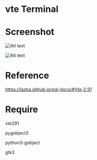 # vte Terminal


# Screenshot

![Alt text](https://raw.githubusercontent.com/yucefsourani/pygi-examples/master/vte-terminal/e1.jpg "Screenshot")


![Alt text](https://raw.githubusercontent.com/yucefsourani/pygi-examples/master/vte-terminal/e2.jpg "Screenshot")


# Reference 

https://lazka.github.io/pgi-docs/#Vte-2.91


# Require

vte291 

pygobject3  

python3-gobject

gtk3
